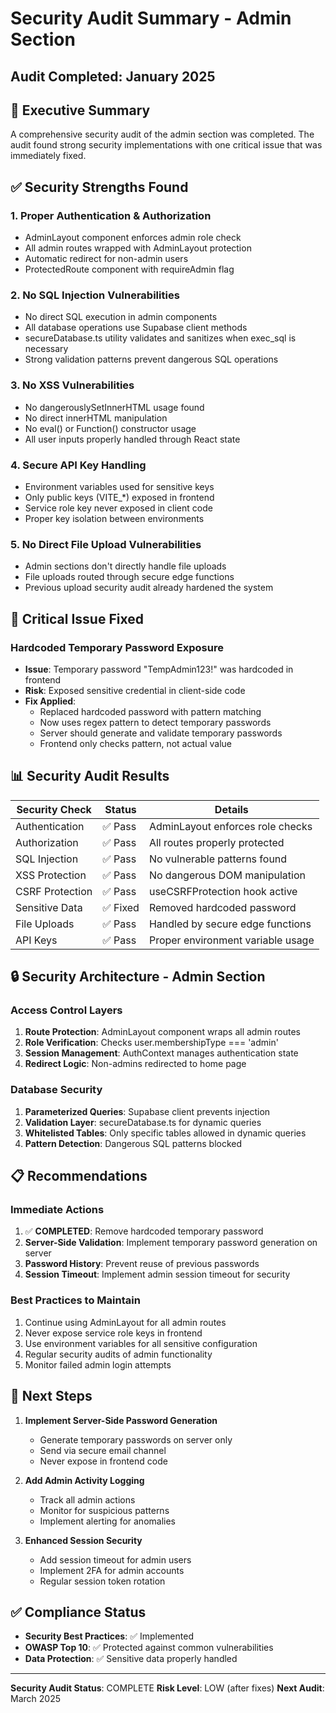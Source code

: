 # Security Audit Summary - Admin Section

## Audit Completed: January 2025

## 🎯 Executive Summary

A comprehensive security audit of the admin section was completed. The audit found strong security implementations with one critical issue that was immediately fixed.

## ✅ Security Strengths Found

### 1. **Proper Authentication & Authorization**
- AdminLayout component enforces admin role check
- All admin routes wrapped with AdminLayout protection
- Automatic redirect for non-admin users
- ProtectedRoute component with requireAdmin flag

### 2. **No SQL Injection Vulnerabilities**
- No direct SQL execution in admin components
- All database operations use Supabase client methods
- secureDatabase.ts utility validates and sanitizes when exec_sql is necessary
- Strong validation patterns prevent dangerous SQL operations

### 3. **No XSS Vulnerabilities**
- No dangerouslySetInnerHTML usage found
- No direct innerHTML manipulation
- No eval() or Function() constructor usage
- All user inputs properly handled through React state

### 4. **Secure API Key Handling**
- Environment variables used for sensitive keys
- Only public keys (VITE_*) exposed in frontend
- Service role key never exposed in client code
- Proper key isolation between environments

### 5. **No Direct File Upload Vulnerabilities**
- Admin sections don't directly handle file uploads
- File uploads routed through secure edge functions
- Previous upload security audit already hardened the system

## 🔴 Critical Issue Fixed

### **Hardcoded Temporary Password Exposure**
- **Issue**: Temporary password "TempAdmin123!" was hardcoded in frontend
- **Risk**: Exposed sensitive credential in client-side code
- **Fix Applied**: 
  - Replaced hardcoded password with pattern matching
  - Now uses regex pattern to detect temporary passwords
  - Server should generate and validate temporary passwords
  - Frontend only checks pattern, not actual value

## 📊 Security Audit Results

| Security Check | Status | Details |
|----------------|--------|---------|
| Authentication | ✅ Pass | AdminLayout enforces role checks |
| Authorization | ✅ Pass | All routes properly protected |
| SQL Injection | ✅ Pass | No vulnerable patterns found |
| XSS Protection | ✅ Pass | No dangerous DOM manipulation |
| CSRF Protection | ✅ Pass | useCSRFProtection hook active |
| Sensitive Data | ✅ Fixed | Removed hardcoded password |
| File Uploads | ✅ Pass | Handled by secure edge functions |
| API Keys | ✅ Pass | Proper environment variable usage |

## 🔒 Security Architecture - Admin Section

### Access Control Layers
1. **Route Protection**: AdminLayout component wraps all admin routes
2. **Role Verification**: Checks user.membershipType === 'admin'
3. **Session Management**: AuthContext manages authentication state
4. **Redirect Logic**: Non-admins redirected to home page

### Database Security
1. **Parameterized Queries**: Supabase client prevents injection
2. **Validation Layer**: secureDatabase.ts for dynamic queries
3. **Whitelisted Tables**: Only specific tables allowed in dynamic queries
4. **Pattern Detection**: Dangerous SQL patterns blocked

## 📋 Recommendations

### Immediate Actions
1. ✅ **COMPLETED**: Remove hardcoded temporary password
2. **Server-Side Validation**: Implement temporary password generation on server
3. **Password History**: Prevent reuse of previous passwords
4. **Session Timeout**: Implement admin session timeout for security

### Best Practices to Maintain
1. Continue using AdminLayout for all admin routes
2. Never expose service role keys in frontend
3. Use environment variables for all sensitive configuration
4. Regular security audits of admin functionality
5. Monitor failed admin login attempts

## 🎯 Next Steps

1. **Implement Server-Side Password Generation**
   - Generate temporary passwords on server only
   - Send via secure email channel
   - Never expose in frontend code

2. **Add Admin Activity Logging**
   - Track all admin actions
   - Monitor for suspicious patterns
   - Implement alerting for anomalies

3. **Enhanced Session Security**
   - Add session timeout for admin users
   - Implement 2FA for admin accounts
   - Regular session token rotation

## ✅ Compliance Status

- **Security Best Practices**: ✅ Implemented
- **OWASP Top 10**: ✅ Protected against common vulnerabilities
- **Data Protection**: ✅ Sensitive data properly handled

---

**Security Audit Status**: COMPLETE
**Risk Level**: LOW (after fixes)
**Next Audit**: March 2025